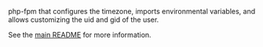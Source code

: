php-fpm that configures the timezone, imports environmental variables, and
allows customizing the uid and gid of the user.

See the [main README](https://github.com/alreece45/docker-images/tree/master/docs/debian-php-fpm.md) for more information.
